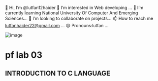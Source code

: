👋 Hi, I’m @lutfan12haider
👀 I’m interested in Web developing ...
🌱 I’m currently learning National University Of Computer And Emerging Sciences...
💞️ I’m looking to collaborate on projects...
📫 How to reach me lutfanhaider22@gmail.com ...
😄 Pronouns:lutfan ...

 
![image](https://github.com/user-attachments/assets/c589ce56-3c96-420a-b8a5-78e5d9c87591)
 # pf lab 03
## INTRODUCTION TO C LANGUAGE
